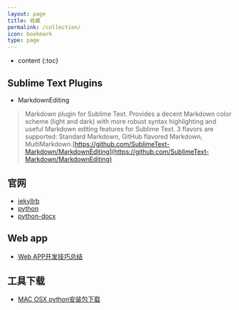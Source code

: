```yaml
---
layout: page
title: 收藏
permalink: /collection/
icon: bookmark
type: page
---
```


* content
{:toc}

## Sublime Text Plugins
- MarkdownEditing
>Markdown plugin for Sublime Text. Provides a decent Markdown color scheme (light and dark) with more robust syntax highlighting and useful Markdown editing features for Sublime Text. 3 flavors are supported: Standard Markdown, GitHub flavored Markdown, MultiMarkdown.[https://github.com/SublimeText-Markdown/MarkdownEditing](https://github.com/SublimeText-Markdown/MarkdownEditing)

## 官网
- [jekyllrb](https://jekyllrb.com)
- [python](https://www.python.org)
- [python-docx](https://python-docx.readthedocs.io/en/latest/)

## Web app
- [Web APP开发技巧总结](https://www.runoob.com/w3cnote/web-app-tips.html)

## 工具下载
- [MAC OSX python安装包下载](https://www.python.org/downloads/mac-osx/)

